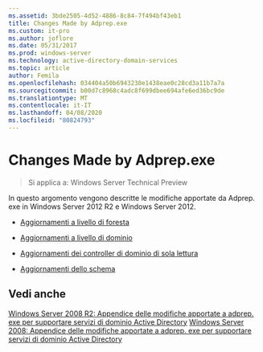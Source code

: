 ```yaml
---
ms.assetid: 3bde2505-4d52-4886-8c84-7f494bf43eb1
title: Changes Made by Adprep.exe
ms.custom: it-pro
ms.author: joflore
ms.date: 05/31/2017
ms.prod: windows-server
ms.technology: active-directory-domain-services
ms.topic: article
author: Femila
ms.openlocfilehash: 034404a50b6943230e1438eae0c28cd3a11b7a7a
ms.sourcegitcommit: b00d7c8968c4adc8f699dbee694afe6ed36bc9de
ms.translationtype: MT
ms.contentlocale: it-IT
ms.lasthandoff: 04/08/2020
ms.locfileid: "80824793"
---
```

# <a name="changes-made-by-adprepexe"></a>Changes Made by Adprep.exe

>Si applica a: Windows Server Technical Preview

In questo argomento vengono descritte le modifiche apportate da Adprep. exe in Windows Server 2012 R2 e Windows Server 2012.  
  
-   [Aggiornamenti a livello di foresta](../../../ad-ds/deploy/RODC/Forest-Wide-Updates.md)  
  
-   [Aggiornamenti a livello di dominio](../../../ad-ds/deploy/Domain-Wide-Updates.md)  
  
-   [Aggiornamenti dei controller di dominio di sola lettura](../../../ad-ds/deploy/RODC/Read-Only-Domain-Controller-Updates.md)  
  
-   [Aggiornamenti dello schema](../../../ad-ds/deploy/Schema-Updates.md)  
  
## <a name="see-also"></a>Vedi anche  
[Windows Server 2008 R2: Appendice delle modifiche apportate a adprep. exe per supportare servizi di dominio Active Directory](https://technet.microsoft.com/library/dd378876(v=ws.10).aspx)  
[Windows Server 2008: Appendice delle modifiche apportate a adprep. exe per supportare servizi di dominio Active Directory](https://technet.microsoft.com/library/cc770703(v=ws.10).aspx)  
  


